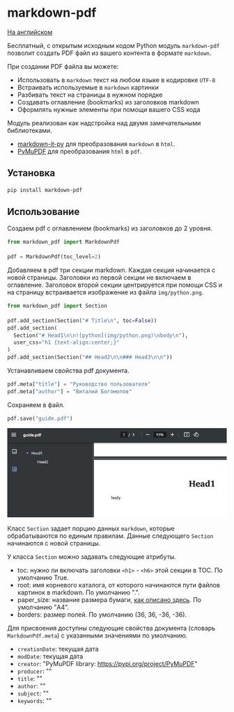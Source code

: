 # markdown-pdf

[На английском](README.md)

Бесплатный, с открытым исходным кодом Python модуль `markdown-pdf` позволит создать PDF файл из вашего контента в формате `markdown`.

При создании PDF файла вы можете:

- Использовать в `markdown` текст на любом языке в кодировке `UTF-8`
- Встраивать используемые в `markdown` картинки
- Разбивать текст на страницы в нужном порядке
- Создавать оглавление (bookmarks) из заголовков markdown
- Оформлять нужные элементы при помощи вашего CSS кода

Модуль реализован как надстройка над двумя замечательными библиотеками.

- [markdown-it-py](https://github.com/executablebooks/markdown-it-py) для преобразования `markdown` в `html`.
- [PyMuPDF](https://github.com/pymupdf/PyMuPDF) для преобразования `html` в `pdf`.

## Установка

```bash
pip install markdown-pdf
```

## Использование

Создаем pdf с оглавлением (bookmarks) из заголовков до 2 уровня.

```python
from markdown_pdf import MarkdownPdf

pdf = MarkdownPdf(toc_level=2)
```

Добавляем в pdf три секции markdown.
Каждая секция начинается с новой страницы.
Заголовки из первой секции не включаем в оглавление.
Заголовок второй секции центрируется при помощи CSS и на страницу встраивается изображение из файла `img/python.png`.

```python
from markdown_pdf import Section

pdf.add_section(Section("# Title\n", toc=False))
pdf.add_section(
  Section("# Head1\n\n![python](img/python.png)\nbody\n"),
  user_css="h1 {text-align:center;}"
)
pdf.add_section(Section("## Head2\n\n### Head3\n\n"))
```

Устанавливаем свойства pdf документа.

```python
pdf.meta["title"] = "Руководство пользователя"
pdf.meta["author"] = "Виталий Богомолов"
```

Сохраняем в файл.

```python
pdf.save("guide.pdf")
```

![Pdf](img/with_toc.png)

Класс `Section` задает порцию данных `markdown`, которые обрабатываются по единым правилам.
Данные следующего `Section` начинаются с новой страницы.

У класса `Section` можно задавать следующие атрибуты.

- toc: нужно ли включать заголовки `<h1>` - `<h6>` этой секции в TOC. По умолчанию True.
- root: имя корневого каталога, от которого начинаются пути файлов картинок в markdown. По умолчанию ".".
- paper_size: название размера бумаги, [как описано здесь](https://pymupdf.readthedocs.io/en/latest/functions.html#paper_size). По умолчанию "A4".
- borders: размер полей. По умолчанию (36, 36, -36, -36).

Для присвоения доступны следующие свойства документа (словарь `MarkdownPdf.meta`) с указанными значениями по умолчанию.

- `creationDate`: текущая дата
- `modDate`: текущая дата
- `creator`: "PyMuPDF library: https://pypi.org/project/PyMuPDF"
- `producer`: ""
- `title`: ""
- `author`: ""
- `subject`: ""
- `keywords`: ""
